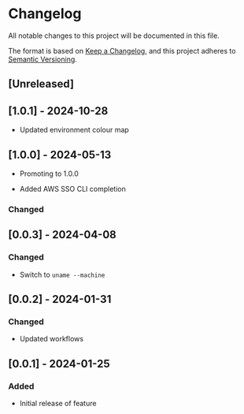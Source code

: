 <!-- markdownlint-disable MD003 MD024 -->

# Changelog

All notable changes to this project will be documented in this file.

The format is based on [Keep a Changelog](https://keepachangelog.com/en/1.0.0/),
and this project adheres to [Semantic Versioning](https://semver.org/spec/v2.0.0.html).

## [Unreleased]

## [1.0.1] - 2024-10-28

- Updated environment colour map

## [1.0.0] - 2024-05-13

- Promoting to 1.0.0

- Added AWS SSO CLI completion

### Changed

## [0.0.3] - 2024-04-08

### Changed

- Switch to `uname --machine`

## [0.0.2] - 2024-01-31

### Changed

- Updated workflows

## [0.0.1] - 2024-01-25

### Added

- Initial release of feature
